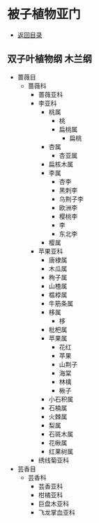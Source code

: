 # 被子植物亚门
+ [返回目录](./README.md)
## 双子叶植物纲 木兰纲
+ 蔷薇目
    + 蔷薇科
        + 蔷薇亚科
        + 李亚科
            + 桃属
                + 桃
                + 扁桃属
                    + 扁桃
            + 杏属
                + 杏亚属
            + 扁核木属
            + 李属
                + 杏李
                + 黑刺李
                + 乌荆子李
                + 欧洲李
                + 樱桃李
                + 李
                + 东北李
            + 樱属
        + 苹果亚科
            + 唐棣属
            + 木瓜属
            + 栒子属
            + 山楂属
            + 榅桲属
            + 牛筋条属
            + 栘属
                + 栘
            + 枇杷属
            + 苹果属
                + 花红
                + 苹果
                + 山荆子
                + 海棠
                + 林檎
                + 楸子
            + 小石积属
            + 石楠属
            + 火棘属
            + 梨属
            + 石斑木属
            + 花楸属
            + 红果树属
        + 绣线菊亚科
+ 芸香目
    + 芸香科
        + 芸香亚科
        + 柑橘亚科
        + 巨盘木亚科
        + 飞龙掌血亚科
